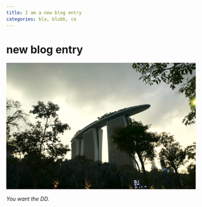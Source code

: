 ```yaml
---
title: I am a new blog entry
categories: bla, blubb, co
---
```



# new blog entry


![Example image](P1170322.jpg)

*You want the DD.*

